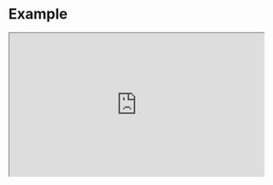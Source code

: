 # Example

<iframe src="https://stackblitz.com/github/flamrdevs/klass/tree/main/examples/react-router-tailwindcss?embed=1&view=preview&file=src%2FApp.tsx" style="width: 100%; aspect-ratio: 16/9;"></iframe>
